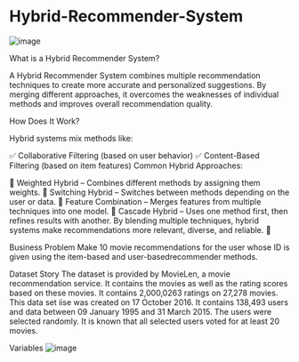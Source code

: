 # Hybrid-Recommender-System
![image](https://github.com/user-attachments/assets/3a660d9c-2642-489f-8703-9dadb65ea501)

What is a Hybrid Recommender System?

A Hybrid Recommender System combines multiple recommendation techniques to create more accurate and personalized suggestions. By merging different approaches, it overcomes the weaknesses of individual methods and improves overall recommendation quality.

How Does It Work?

Hybrid systems mix methods like:

✅ Collaborative Filtering (based on user behavior)
✅ Content-Based Filtering (based on item features)
Common Hybrid Approaches:

🔹 Weighted Hybrid – Combines different methods by assigning them weights.
🔹 Switching Hybrid – Switches between methods depending on the user or data.
🔹 Feature Combination – Merges features from multiple techniques into one model.
🔹 Cascade Hybrid – Uses one method first, then refines results with another.
By blending multiple techniques, hybrid systems make recommendations more relevant, diverse, and reliable. 🚀

Business Problem
Make 10 movie recommendations for the user whose ID is given using the item-based and user-basedrecommender methods.

Dataset Story
The dataset is provided by MovieLen, a movie recommendation service. It contains the movies as well as the rating scores based on these movies. It contains 2,000,0263 ratings on 27,278 movies. This data set iise was created on 17 October 2016. It contains 138,493 users and data between 09 January 1995 and 31 March 2015. The users were selected randomly. It is known that all selected users voted for at least 20 movies.

Variables
![image](https://github.com/user-attachments/assets/07361c5e-538b-4db6-876b-e9bee096f0af)

